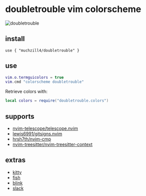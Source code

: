 # doubletrouble vim colorscheme

![doubletrouble](../assets/nvim.png)

## install

```text
use { "muchzill4/doubletrouble" }
```

## use

```lua
vim.o.termguicolors = true
vim.cmd "colorscheme doubletrouble"
```

Retrieve colors with:

```lua
local colors = require("doubletrouble.colors")
```

## supports

- [nvim-telescope/telescope.nvim](https://github.com/nvim-telescope/telescope.nvim)
- [lewis6991/gitsigns.nvim](https://github.com/lewis6991/gitsigns.nvim)
- [hrsh7th/nvim-cmp](https://github.com/hrsh7th/nvim-cmp)
- [nvim-treesitter/nvim-treesitter-context](https://github.com/nvim-treesitter/nvim-treesitter-context)

## extras

- [kitty](dist/kitty/doubletrouble.conf)
- [fish](dist/fish/doubletrouble.fish)
- [blink](dist/blink/blink.js)
- [slack](dist/slack/slack.txt)

